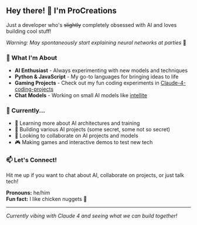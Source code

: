 ## Hey there! 👋 I'm ProCreations

Just a developer who's ~~slightly~~ completely obsessed with AI and loves building cool stuff! 

*Warning: May spontaneously start explaining neural networks at parties* 🤖

### 🤖 What I'm About
- **AI Enthusiast** - Always experimenting with new models and techniques
- **Python & JavaScript** - My go-to languages for bringing ideas to life
- **Gaming Projects** - Check out my fun coding experiments in [Claude-4-coding-projects](https://github.com/ProCreations-Official/Claude-4-coding-projects)
- **Chat Models** - Working on small AI models like [intellite](https://github.com/ProCreations-Official/intellite)

### 🚀 Currently...
- 🌱 Learning more about AI architectures and training
- 🔨 Building various AI projects (some secret, some not so secret)
- 💞️ Looking to collaborate on AI projects and models
- 🎮 Making games and interactive demos to test new tech

### 📫 Let's Connect!
Hit me up if you want to chat about AI, collaborate on projects, or just talk tech!

**Pronouns:** he/him  
**Fun fact:** I like chicken nuggets 🍗

---
*Currently vibing with Claude 4 and seeing what we can build together!*

<!---
ProCreations-Official/ProCreations-Official is a ✨ special ✨ repository because its `README.md` (this file) appears on your GitHub profile.
You can click the Preview link to take a look at your changes.
--->